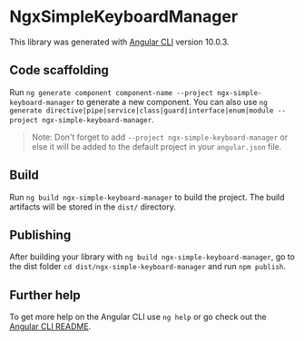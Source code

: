 # NgxSimpleKeyboardManager

This library was generated with [Angular CLI](https://github.com/angular/angular-cli) version 10.0.3.

## Code scaffolding

Run `ng generate component component-name --project ngx-simple-keyboard-manager` to generate a new component. You can also use `ng generate directive|pipe|service|class|guard|interface|enum|module --project ngx-simple-keyboard-manager`.

> Note: Don't forget to add `--project ngx-simple-keyboard-manager` or else it will be added to the default project in your `angular.json` file.

## Build

Run `ng build ngx-simple-keyboard-manager` to build the project. The build artifacts will be stored in the `dist/` directory.

## Publishing

After building your library with `ng build ngx-simple-keyboard-manager`, go to the dist folder `cd dist/ngx-simple-keyboard-manager` and run `npm publish`.

## Further help

To get more help on the Angular CLI use `ng help` or go check out the [Angular CLI README](https://github.com/angular/angular-cli/blob/master/README.md).

